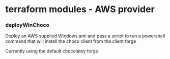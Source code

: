 # terraform modules -  AWS provider

### deployWinChoco

Deploy an AWS supplied Windows ami and pass a script to run a powershell command that will install the choco client from the client forge

Currently using the default chocolatey forge



